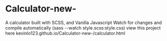 # Calculator-new-
A calculator built with SCSS, and Vanilla Javascript
Watch for changes and compile automatically (sass --watch style.scss:style.css)
view this project here kevinlo123.github.io/Calculator-new-/calculator.html

